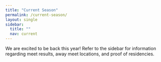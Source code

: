 ```yaml
---
title: "Current Season"
permalink: /current-season/
layout: single
sidebar:
  title: ""
  nav: current
---
```


We are excited to be back this year! Refer to the sidebar for information regarding meet results, away meet locations, and proof of residencies.
